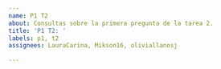 ```yaml
---
name: P1 T2
about: Consultas sobre la primera pregunta de la tarea 2.
title: 'P1 T2: '
labels: p1, t2
assignees: LauraCarina, Mikson16, oliviallanosj

---
```



